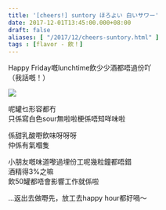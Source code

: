 ```yaml
---
title: '[cheers!] suntory ほろよい 白いサワー'
date: 2017-12-01T13:45:00.000+08:00
draft: false
aliases: [ "/2017/12/cheers-suntory.html" ]
tags : [flavor - 飲！]
---
```


Happy Friday嘅lunchtime飲少少酒都唔過份吖  
（我話嘅！）  

[![](https://c1.staticflickr.com/5/4562/26557108369_56c5eb0f2f_z.jpg)](https://c1.staticflickr.com/5/4562/26557108369_56c5eb0f2f_z.jpg)

呢罐乜形容都冇  
只係寫白色sour無啦啦梗係唔知咩味啦  
  
係甜乳酸嘢飲味呀呀呀  
仲係有氣嗰隻  
  
小朋友嘅味道嚟過埋份工呢幾粒鐘都唔錯  
酒精得3%之嘛  
飲50罐都唔會影響工作就係啦  
  
...返出去做嘢先，放工去happy hour都好喎～